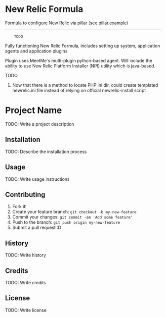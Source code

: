 # New Relic Formula
Formula to configure New Relic via pillar (see pillar.example)

----

```
    TODO
```

Fully functioning New Relic Formula, includes setting up system, application agents and application plugins 

Plugin uses MeetMe's multi-plugin python-based agent. Will include the ability to use New Relic Platform Installer
(NPI) utility which is java-based.


TODO

1. Now that there is a method to locate PHP ini dir, could create templated newrelic.ini file instead of 
   relying on official newrelic-install script


# Project Name

TODO: Write a project description

## Installation

TODO: Describe the installation process

## Usage

TODO: Write usage instructions

## Contributing

1. Fork it!
2. Create your feature branch: `git checkout -b my-new-feature`
3. Commit your changes: `git commit -am 'Add some feature'`
4. Push to the branch: `git push origin my-new-feature`
5. Submit a pull request :D

## History

TODO: Write history

## Credits

TODO: Write credits

## License

TODO: Write license

